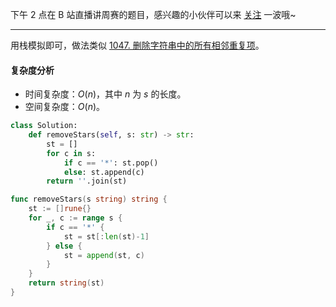 下午 2 点在 B 站直播讲周赛的题目，感兴趣的小伙伴可以来 [关注](https://space.bilibili.com/206214/dynamic) 一波哦~

---

用栈模拟即可，做法类似 [1047. 删除字符串中的所有相邻重复项](https://leetcode.cn/problems/remove-all-adjacent-duplicates-in-string/)。

#### 复杂度分析

- 时间复杂度：$O(n)$，其中 $n$ 为 $s$ 的长度。
- 空间复杂度：$O(n)$。

```py [sol1-Python3]
class Solution:
    def removeStars(self, s: str) -> str:
        st = []
        for c in s:
            if c == '*': st.pop()
            else: st.append(c)
        return ''.join(st)
```

```go [sol1-Go]
func removeStars(s string) string {
	st := []rune{}
	for _, c := range s {
		if c == '*' {
			st = st[:len(st)-1]
		} else {
			st = append(st, c)
		}
	}
	return string(st)
}
```
